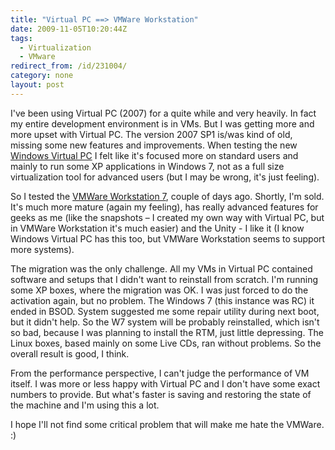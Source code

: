 ```yaml
---
title: "Virtual PC ==> VMWare Workstation"
date: 2009-11-05T10:20:44Z
tags:
  - Virtualization
  - VMware
redirect_from: /id/231004/
category: none
layout: post
---
```

I've been using Virtual PC (2007) for a quite while and very heavily. In fact my entire development environment is in VMs. But I was getting more and more upset with Virtual PC. The version 2007 SP1 is/was kind of old, missing some new features and improvements. When testing the new [Windows Virtual PC][1] I felt like it's focused more on standard users and mainly to run some XP applications in Windows 7, not as a full size virtualization tool for advanced users (but I may be wrong, it's just feeling).

So I tested the [VMWare Workstation 7][2], couple of days ago. Shortly, I'm sold. It's much more mature (again my feeling), has really advanced features for geeks as me (like the snapshots – I created my own way with Virtual PC, but in VMWare Workstation it's much easier) and the Unity - I like it (I know Windows Virtual PC has this too, but VMWare Workstation seems to support more systems).

The migration was the only challenge. All my VMs in Virtual PC contained software and setups that I didn't want to reinstall from scratch. I'm running some XP boxes, where the migration was OK. I was just forced to do the activation again, but no problem. The Windows 7 (this instance was RC) it ended in BSOD. System suggested me some repair utility during next boot, but it didn't help. So the W7 system will be probably reinstalled, which isn't so bad, because I was planning to install the RTM, just little depressing. The Linux boxes, based mainly on some Live CDs, ran without problems. So the overall result is good, I think.

From the performance perspective, I can't judge the performance of VM itself. I was more or less happy with Virtual PC and I don't have some exact numbers to provide. But what's faster is saving and restoring the state of the machine and I'm using this a lot.

I hope I'll not find some critical problem that will make me hate the VMWare. :)

[1]: http://www.microsoft.com/windows/virtual-pc/
[2]: http://www.vmware.com/products/workstation/

